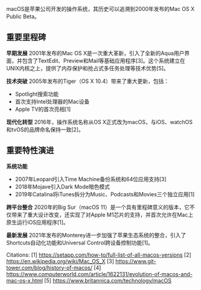 macOS是苹果公司开发的操作系统，其历史可以追溯到2000年发布的Mac OS X Public Beta。

## 重要里程碑

**早期发展**
2001年发布的Mac OS X是一次重大革新，引入了全新的Aqua用户界面，并包含了TextEdit、Preview和Mail等基础应用程序[3]。这个系统建立在UNIX内核之上，提供了内存保护和抢占式多任务处理等技术优势[5]。

**技术突破**
2005年发布的Tiger（OS X 10.4）带来了重大更新，包括：
- Spotlight搜索功能
- 首次支持Intel处理器的Mac设备
- Apple TV的首次亮相[1]

**现代化转型**
2016年，操作系统名称从OS X正式改为macOS，与iOS、watchOS和tvOS的品牌命名保持一致[2]。

## 重要特性演进

**系统功能**
- 2007年Leopard引入Time Machine备份系统和64位应用支持[3]
- 2018年Mojave引入Dark Mode暗色模式
- 2019年Catalina将iTunes拆分为Music、Podcasts和Movies三个独立应用[1]

**跨平台整合**
2020年的Big Sur（macOS 11）是一个具有里程碑意义的版本，它不仅带来了重大设计改变，还实现了对Apple M1芯片的支持，并首次允许在Mac上原生运行iOS应用程序[1]。

**最新发展**
2021年发布的Monterey进一步加强了苹果生态系统的整合，引入了Shortcuts自动化功能和Universal Control跨设备控制功能[1]。

Citations:
[1] https://setapp.com/how-to/full-list-of-all-macos-versions
[2] https://en.wikipedia.org/wiki/Mac_OS_X
[3] https://www.git-tower.com/blog/history-of-macos/
[4] https://www.computerworld.com/article/1622131/evolution-of-macos-and-mac-os-x.html
[5] https://www.britannica.com/technology/macOS
